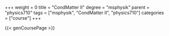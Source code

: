 +++
weight = 0
title = "CondMatter II"
degree = "msphysik"
parent = "physics710"
tags = ["msphysik", "CondMatter II", "physics710"]
categories = ["course"]
+++

{{< genCoursePage >}}
